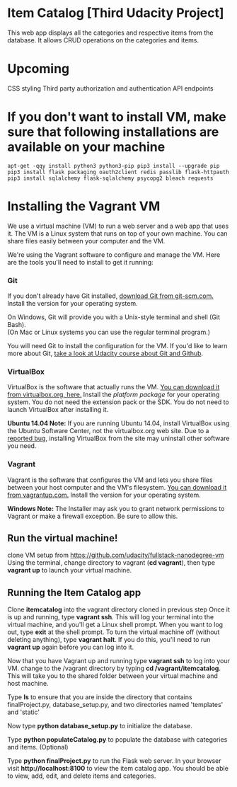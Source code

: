 # Item Catalog [Third Udacity Project]
This web app displays all the categories and respective items from the database.
It allows CRUD operations on the categories and items.

# Upcoming
CSS styling
Third party authorization and authentication
API endpoints

# If you don't want to install VM, make sure that following installations are available on your machine
`apt-get -qqy install python3 python3-pip
pip3 install --upgrade pip
pip3 install flask packaging oauth2client redis passlib flask-httpauth
pip3 install sqlalchemy flask-sqlalchemy psycopg2 bleach requests`

# Installing the Vagrant VM

We use a virtual machine (VM) to run a web server and a web app that uses it. The VM is a Linux system that runs on top of your own machine.  You can share files easily between your computer and the VM.

We're using the Vagrant software to configure and manage the VM. Here are the tools you'll need to install to get it running:

### Git

If you don't already have Git installed, [download Git from git-scm.com.](http://git-scm.com/downloads) Install the version for your operating system.

On Windows, Git will provide you with a Unix-style terminal and shell (Git Bash).  
(On Mac or Linux systems you can use the regular terminal program.)

You will need Git to install the configuration for the VM. If you'd like to learn more about Git, [take a look at Udacity course about Git and Github](http://www.udacity.com/course/ud775).

### VirtualBox

VirtualBox is the software that actually runs the VM. [You can download it from virtualbox.org, here.](https://www.virtualbox.org/wiki/Downloads)  Install the *platform package* for your operating system.  You do not need the extension pack or the SDK. You do not need to launch VirtualBox after installing it.

**Ubuntu 14.04 Note:** If you are running Ubuntu 14.04, install VirtualBox using the Ubuntu Software Center, not the virtualbox.org web site. Due to a [reported bug](http://ubuntuforums.org/showthread.php?t=2227131), installing VirtualBox from the site may uninstall other software you need.

### Vagrant

Vagrant is the software that configures the VM and lets you share files between your host computer and the VM's filesystem.  [You can download it from vagrantup.com.](https://www.vagrantup.com/downloads) Install the version for your operating system.

**Windows Note:** The Installer may ask you to grant network permissions to Vagrant or make a firewall exception. Be sure to allow this.

## Run the virtual machine!
clone VM setup from https://github.com/udacity/fullstack-nanodegree-vm
Using the terminal, change directory to vagrant (**cd vagrant**), then type **vagrant up** to launch your virtual machine.


## Running the Item Catalog app
Clone **itemcatalog** into the vagrant directory cloned in previous step
Once it is up and running, type **vagrant ssh**. This will log your terminal into the virtual machine, and you'll get a Linux shell prompt. When you want to log out, type **exit** at the shell prompt.  To turn the virtual machine off (without deleting anything), type **vagrant halt**. If you do this, you'll need to run **vagrant up** again before you can log into it.


Now that you have Vagrant up and running type **vagrant ssh** to log into your VM.  change to the /vagrant directory by typing **cd /vagrant/itemcatalog**. This will take you to the shared folder between your virtual machine and host machine.

Type **ls** to ensure that you are inside the directory that contains finalProject.py, database_setup.py, and two directories named 'templates' and 'static'

Now type **python database_setup.py** to initialize the database.

Type **python populateCatalog.py** to populate the database with categories and items. (Optional)

Type **python finalProject.py** to run the Flask web server. In your browser visit **http://localhost:8100** to view the item catalog  app.  You should be able to view, add, edit, and delete items and categories.
